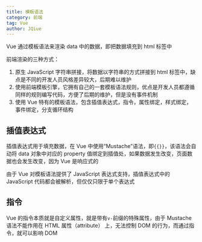 ```yaml
---
title: 模板语法
category: 前端
tag: Vue
author: JQiue
---
```


Vue 通过模板语法来渲染 data 中的数据，即把数据填充到 html 标签中

前端渲染的三种方式：

1. 原生 JavaScript 字符串拼接，将数据以字符串的方式拼接到 html 标签中，缺点是不同的开发人员风格差异较大，后期难以维护
2. 使用前端模板引擎，它拥有自己的一套模板语法规则，优点是开发人员都遵循同样的规则编写代码，方便了后期的维护，但是没有事件机制
3. 使用 Vue 特有的模板语法，包含插值表达式，指令，属性绑定，样式绑定，事件绑定，分支循环结构

## 插值表达式

插值表达式用于填充数据，在 Vue 中使用“Mustache”语法，即`{{}}`，该语法会自动将 data 对象中对应的 property 值绑定到插值处，如果数据发生改变，页面数据也会发生改变，因为 Vue 是响应式的

由于 Vue 对模板语法提供了 JavaScript 表达式支持，插值表达式中的 JavaScript 代码都会被解析，但仅仅只限于单个表达式

## 指令

Vue 的指令本质就是自定义属性，就是带有`v-`前缀的特殊属性，由于 Mustache 语法不能作用在 HTML 属性（attribute） 上，无法控制 DOM 的行为，而通过指令，就可以影响 DOM
